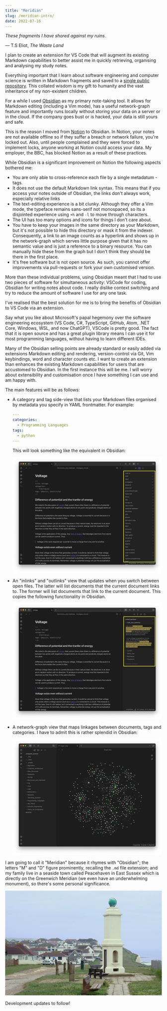 ```yaml
---
title: "Meridian"
slug: /meridian-intro/
date: 2022-07-16
---
```


_These fragments I have shored against my ruins._

&mdash; T.S Eliot, _The Waste Land_

I plan to create an extension for VS Code that will augment its existing Markdown capabilities to better assist me in quickly retrieving, organising and analysing my study notes.

Everything important that I learn about software engineering and computer science is written in Markdown fragments and saved to a [single public repository](https://github.com/thomasabishop/computer-science). This collated wisdom is my gift to humanity and the vast inheritance of my non-existent children.

For a while I used [Obsidian](https://obsidian.md/) as my primary note-taking tool. It allows for Markdown editing (including a Vim mode), has a useful network-graph feature and importantly runs locally without storing your data on a server or in the cloud. If the company goes bust or is hacked, your data is still yours and safe.

This is the reason I moved from [Notion](https://www.notion.so) to Obsidian. In Notion, your notes are not available offline so if they suffer a breach or network failure, you're locked out. Also, until people complained and they were forced to implement locks, anyone working at Notion could access your data. My employer, the BBC, has blocked Notion as a result of these practices.

While Obsidian is a significant improvement on Notion the following aspects bothered me:

- You are only able to cross-reference each file by a single metadatum - tags.
- It does not use the default Markdown link syntax. This means that if you access your notes outside of Obsidian, the links don't always work, especially relative links
- The text-editing experience is a bit clunky. Although they offer a Vim mode, the typeface remains sans-serif not monospaced, so its a disjointed experience using `+h` and `-l` to move through characters.
- The UI has too many options and icons for things I don't care about.
- You have to keep your images in the same directory as your Markdown, but it's not possible to hide this directory or mask it from the indexer. Consequently, a link to an image counts as a hyperlink and shows up in the network-graph which serves little purpose given that it has no semantic value and is just a reference to a binary resource. You can manually hide these from the graph but I don't think they should be there in the first place.
- It's free software but is not open source. As such, you cannot offer improvements via pull-requests or fork your own customised version.

More than these individual problems, using Obsidian meant that I had to use two pieces of software for simultaneous activity: VSCode for coding, Obsidian for writing notes about code. I really dislike context switching and try to reduce the amount of software I use for any one task.

I've realised that the best solution for me is to bring the benefits of Obsidian to VS Code via an extension.

Say what you like about Microsoft's papal hegemony over the software engineering ecosystem (VS Code, C#, TypeScript, GitHub, Atom, .NET Core, Windows, WSL, and now ChatGPT), VSCode is pretty good. The fact that it is open source and has a great plugin library means I can use it for most programming languages, without having to learn different IDEs.

Many of the Obsidian selling points are already standard or easily added via extensions Markdown editing and rendering, version-control via Git, Vim keybindings, word and character counts etc. I want to create an extension than enhances the existing Markdown capabilities for users that are accustomed to Obsidian. In the first instance this will be me. I will worry about extensibility and customisation once I have something I can use and am happy with.

The main features will be as follows:

- A category and tag side-view that lists your Markdown files organised by metadata you specify in YAML frontmatter. For example:

  ```yaml
  ---
  categories:
    - Programming Languages
  tags:
    - python
  ---
  ```

  This will look something like the equivalent in Obsidian:

  ![Obsidian tag view](./img/obsidian-tags.png)

- An "inlinks" and "outlinks" view that updates when you switch between open files. The latter will list documents that the current document links to. The former will list documents that link to the current document. This copies the following functionality in Obsidian.

  ![Obsidian backlinks view](./img/obsidian-backlinks.png)

- A network-graph view that maps linkages between documents, tags and categories. I have to admit this is rather splendid in Obsidian:

  ![](./img/obsidian-graph-view.png)

I am going to call it "Meridian" because it rhymes with "Obsidian"; the letters "M" and "D" figure prominently, recalling the `.md` file extension; and my family live in a seaside town called Peacehaven in East Sussex which is directly on the Greenwich Meridian (we even have an underwhelming monument), so there's some personal significance.

![](./img/meridian-monument.jpg)

Development updates to follow!
